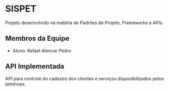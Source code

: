 # SISPET

Projeto desenvolvido na matéria de Padrões de Projeto, Frameworks e APIs.

## Membros da Equipe 

 - Aluno: Rafael Alencar Pedro


## API Implementada

API para controle do cadastro dos clientes e serviços disponibilizados pelos petshops.